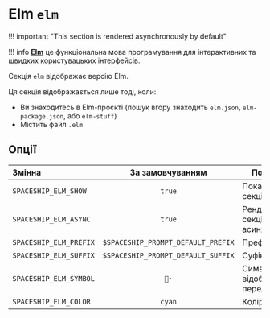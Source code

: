 # Elm `elm`

!!! important "This section is rendered asynchronously by default"

!!! info
    [**Elm**](https://elm-lang.org) це функціональна мова програмування для інтерактивних та швидких користувацьких інтерфейсів.

Секція `elm` відображає версію Elm.

Ця секція відображається лише тоді, коли:

* Ви знаходитесь в Elm-проєкті (пошук вгору знаходить `elm.json`, `elm-package.json`, або `elm-stuff`)
* Містить файл `.elm`

## Опції

| Змінна                 |          За замовчуванням          | Пояснення                               |
|:---------------------- |:----------------------------------:| --------------------------------------- |
| `SPACESHIP_ELM_SHOW`   |               `true`               | Показати секцію                         |
| `SPACESHIP_ELM_ASYNC`  |               `true`               | Рендерити секцію асинхронно             |
| `SPACESHIP_ELM_PREFIX` | `$SPACESHIP_PROMPT_DEFAULT_PREFIX` | Префікс секції                          |
| `SPACESHIP_ELM_SUFFIX` | `$SPACESHIP_PROMPT_DEFAULT_SUFFIX` | Суфікс секції                           |
| `SPACESHIP_ELM_SYMBOL` |                `🌳·`                | Символ, що відображається перед секцією |
| `SPACESHIP_ELM_COLOR`  |               `cyan`               | Колір секції                            |
